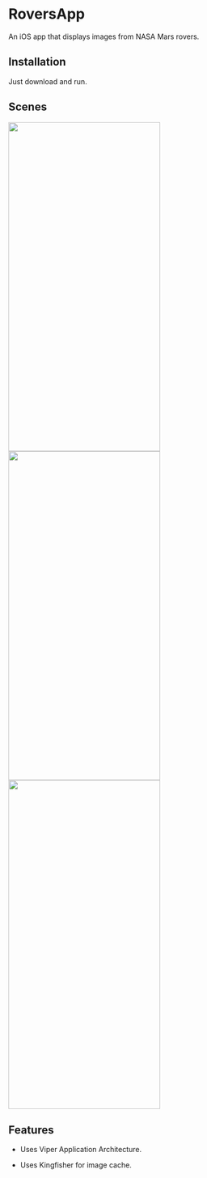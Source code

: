 # RoversApp
An iOS app that displays images from NASA Mars rovers.
## Installation
Just download and run.
## Scenes
<img src="https://user-images.githubusercontent.com/47797293/127502399-cb8127f1-b110-410c-9420-690c942871dc.gif" width="300" height="650" />
<img src="https://user-images.githubusercontent.com/47797293/127500452-15193538-5082-4686-b6b9-f71ad2549461.png" width="300" height="650" />
<img src="https://user-images.githubusercontent.com/47797293/127500471-e8bb61f2-e202-4989-97d9-1cd85693dd34.png" width="300" height="650" />


## Features
- Uses Viper Application Architecture.

- Uses Kingfisher for image cache.

